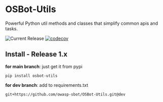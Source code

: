 # OSBot-Utils

Powerful Python util methods and classes that simplify common apis and tasks.

![Current Release](https://img.shields.io/badge/release-v1.13.0-blue)
[![codecov](https://codecov.io/gh/owasp-sbot/OSBot-Utils/graph/badge.svg?token=GNVW0COX1N)](https://codecov.io/gh/owasp-sbot/OSBot-Utils)



## Install - Release 1.x

**for main branch**: just get it from pypi

```
pip install osbot-utils
```

**for dev branch**: add to requirements.txt

```
git+https://github.com/owasp-sbot/OSBot-Utils.git@dev
```
